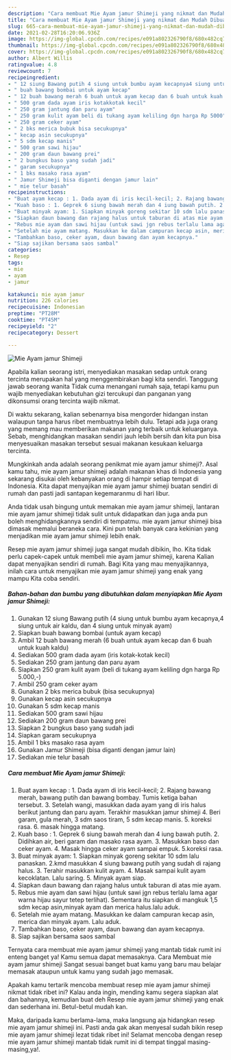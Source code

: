 ```yaml
---
description: "Cara membuat Mie Ayam jamur Shimeji yang nikmat dan Mudah Dibuat"
title: "Cara membuat Mie Ayam jamur Shimeji yang nikmat dan Mudah Dibuat"
slug: 665-cara-membuat-mie-ayam-jamur-shimeji-yang-nikmat-dan-mudah-dibuat
date: 2021-02-28T16:20:06.936Z
image: https://img-global.cpcdn.com/recipes/e091a802326790f8/680x482cq70/mie-ayam-jamur-shimeji-foto-resep-utama.jpg
thumbnail: https://img-global.cpcdn.com/recipes/e091a802326790f8/680x482cq70/mie-ayam-jamur-shimeji-foto-resep-utama.jpg
cover: https://img-global.cpcdn.com/recipes/e091a802326790f8/680x482cq70/mie-ayam-jamur-shimeji-foto-resep-utama.jpg
author: Albert Willis
ratingvalue: 4.8
reviewcount: 7
recipeingredient:
- " 12 siung Bawang putih 4 siung untuk bumbu ayam kecapnya4 siung untuk air kaldu dan 4 siung untuk minyak ayam"
- " buah bawang bombai untuk ayam kecap"
- " 12 buah bawang merah 6 buah untuk ayam kecap dan 6 buah untuk kuah kaldu"
- " 500 gram dada ayam iris kotakkotak kecil"
- " 250 gram jantung dan paru ayam"
- " 250 gram kulit ayam beli di tukang ayam keliling dgn harga Rp 5000"
- " 250 gram ceker ayam"
- " 2 bks merica bubuk bisa secukupnya"
- " kecap asin secukupnya"
- " 5 sdm kecap manis"
- " 500 gram sawi hijau"
- " 200 gram daun bawang prei"
- " 2 bungkus baso yang sudah jadi"
- " garam secukupnya"
- " 1 bks masako rasa ayam"
- " Jamur Shimeji bisa diganti dengan jamur lain"
- " mie telur basah"
recipeinstructions:
- "Buat ayam kecap : 1. Dada ayam di iris kecil-kecil; 2. Rajang bawang merah, bawang putih dan bawang bombay. Tumis ketiga bahan tersebut. 3. Setelah wangi, masukkan dada ayam yang di iris halus berikut jantung dan paru ayam. Terakhir masukkan jamur shimeji 4. Beri garam, gula merah, 3 sdm saos tiram, 5 sdm kecap manis. 5. koreksi rasa. 6. masak hingga matang."
- "Kuah baso : 1. Geprek 6 siung bawah merah dan 4 iung bawah putih. 2. Didihkan air, beri garam dan masako rasa ayam. 3. Masukkan baso dan ceker ayam. 4. Masak hingga ceker ayam sampai empuk. 5.koreksi rasa."
- "Buat minyak ayam: 1. Siapkan minyak goreng sekitar 10 sdm lalu panaskan. 2.kmd masukkan 4 siung bawang putih yang sudah di rajang halus. 3. Terahir masukkan kulit ayam. 4. Masak sampai kulit ayam kecoklatan. Lalu saring. 5. Minyak ayam siap."
- "Siapkan daun bawang dan rajang halus untuk taburan di atas mie ayam."
- "Rebus mie ayam dan sawi hijau (untuk sawi jgn rebus terlalu lama agar warna hijau sayur tetep terlihat). Sementara itu siapkan di mangkuk 1,5 sdm kecap asin,minyak ayam dan merica halus.lalu aduk."
- "Setelah mie ayam matang. Masukkan ke dalam campuran kecap asin, merica dan minyak ayam. Lalu aduk."
- "Tambahkan baso, ceker ayam, daun bawang dan ayam kecapnya."
- "Siap sajikan bersama saos sambal"
categories:
- Resep
tags:
- mie
- ayam
- jamur

katakunci: mie ayam jamur 
nutrition: 226 calories
recipecuisine: Indonesian
preptime: "PT28M"
cooktime: "PT45M"
recipeyield: "2"
recipecategory: Dessert

---
```



![Mie Ayam jamur Shimeji](https://img-global.cpcdn.com/recipes/e091a802326790f8/680x482cq70/mie-ayam-jamur-shimeji-foto-resep-utama.jpg)

Apabila kalian seorang istri, menyediakan masakan sedap untuk orang tercinta merupakan hal yang menggembirakan bagi kita sendiri. Tanggung jawab seorang  wanita Tidak cuma menangani rumah saja, tetapi kamu pun wajib menyediakan kebutuhan gizi tercukupi dan panganan yang dikonsumsi orang tercinta wajib nikmat.

Di waktu  sekarang, kalian sebenarnya bisa mengorder hidangan instan walaupun tanpa harus ribet membuatnya lebih dulu. Tetapi ada juga orang yang memang mau memberikan makanan yang terbaik untuk keluarganya. Sebab, menghidangkan masakan sendiri jauh lebih bersih dan kita pun bisa menyesuaikan masakan tersebut sesuai makanan kesukaan keluarga tercinta. 



Mungkinkah anda adalah seorang penikmat mie ayam jamur shimeji?. Asal kamu tahu, mie ayam jamur shimeji adalah makanan khas di Indonesia yang sekarang disukai oleh kebanyakan orang di hampir setiap tempat di Indonesia. Kita dapat menyajikan mie ayam jamur shimeji buatan sendiri di rumah dan pasti jadi santapan kegemaranmu di hari libur.

Anda tidak usah bingung untuk memakan mie ayam jamur shimeji, lantaran mie ayam jamur shimeji tidak sulit untuk didapatkan dan juga anda pun boleh menghidangkannya sendiri di tempatmu. mie ayam jamur shimeji bisa dimasak memalui beraneka cara. Kini pun telah banyak cara kekinian yang menjadikan mie ayam jamur shimeji lebih enak.

Resep mie ayam jamur shimeji juga sangat mudah dibikin, lho. Kita tidak perlu capek-capek untuk membeli mie ayam jamur shimeji, karena Kalian dapat menyajikan sendiri di rumah. Bagi Kita yang mau menyajikannya, inilah cara untuk menyajikan mie ayam jamur shimeji yang enak yang mampu Kita coba sendiri.

<!--inarticleads1-->

##### Bahan-bahan dan bumbu yang dibutuhkan dalam menyiapkan Mie Ayam jamur Shimeji:

1. Gunakan  12 siung Bawang putih (4 siung untuk bumbu ayam kecapnya,4 siung untuk air kaldu, dan 4 siung untuk minyak ayam)
1. Siapkan  buah bawang bombai (untuk ayam kecap)
1. Ambil  12 buah bawang merah (6 buah untuk ayam kecap dan 6 buah untuk kuah kaldu)
1. Sediakan  500 gram dada ayam (iris kotak-kotak kecil)
1. Sediakan  250 gram jantung dan paru ayam
1. Siapkan  250 gram kulit ayam (beli di tukang ayam keliling dgn harga Rp 5.000,-)
1. Ambil  250 gram ceker ayam
1. Gunakan  2 bks merica bubuk (bisa secukupnya)
1. Gunakan  kecap asin secukupnya
1. Gunakan  5 sdm kecap manis
1. Sediakan  500 gram sawi hijau
1. Sediakan  200 gram daun bawang prei
1. Siapkan  2 bungkus baso yang sudah jadi
1. Siapkan  garam secukupnya
1. Ambil  1 bks masako rasa ayam
1. Gunakan  Jamur Shimeji (bisa diganti dengan jamur lain)
1. Sediakan  mie telur basah




<!--inarticleads2-->

##### Cara membuat Mie Ayam jamur Shimeji:

1. Buat ayam kecap : 1. Dada ayam di iris kecil-kecil; 2. Rajang bawang merah, bawang putih dan bawang bombay. Tumis ketiga bahan tersebut. 3. Setelah wangi, masukkan dada ayam yang di iris halus berikut jantung dan paru ayam. Terakhir masukkan jamur shimeji 4. Beri garam, gula merah, 3 sdm saos tiram, 5 sdm kecap manis. 5. koreksi rasa. 6. masak hingga matang.
1. Kuah baso : 1. Geprek 6 siung bawah merah dan 4 iung bawah putih. 2. Didihkan air, beri garam dan masako rasa ayam. 3. Masukkan baso dan ceker ayam. 4. Masak hingga ceker ayam sampai empuk. 5.koreksi rasa.
1. Buat minyak ayam: 1. Siapkan minyak goreng sekitar 10 sdm lalu panaskan. 2.kmd masukkan 4 siung bawang putih yang sudah di rajang halus. 3. Terahir masukkan kulit ayam. 4. Masak sampai kulit ayam kecoklatan. Lalu saring. 5. Minyak ayam siap.
1. Siapkan daun bawang dan rajang halus untuk taburan di atas mie ayam.
1. Rebus mie ayam dan sawi hijau (untuk sawi jgn rebus terlalu lama agar warna hijau sayur tetep terlihat). Sementara itu siapkan di mangkuk 1,5 sdm kecap asin,minyak ayam dan merica halus.lalu aduk.
1. Setelah mie ayam matang. Masukkan ke dalam campuran kecap asin, merica dan minyak ayam. Lalu aduk.
1. Tambahkan baso, ceker ayam, daun bawang dan ayam kecapnya.
1. Siap sajikan bersama saos sambal




Ternyata cara membuat mie ayam jamur shimeji yang mantab tidak rumit ini enteng banget ya! Kamu semua dapat memasaknya. Cara Membuat mie ayam jamur shimeji Sangat sesuai banget buat kamu yang baru mau belajar memasak ataupun untuk kamu yang sudah jago memasak.

Apakah kamu tertarik mencoba membuat resep mie ayam jamur shimeji nikmat tidak ribet ini? Kalau anda ingin, mending kamu segera siapkan alat dan bahannya, kemudian buat deh Resep mie ayam jamur shimeji yang enak dan sederhana ini. Betul-betul mudah kan. 

Maka, daripada kamu berlama-lama, maka langsung aja hidangkan resep mie ayam jamur shimeji ini. Pasti anda gak akan menyesal sudah bikin resep mie ayam jamur shimeji lezat tidak ribet ini! Selamat mencoba dengan resep mie ayam jamur shimeji mantab tidak rumit ini di tempat tinggal masing-masing,ya!.

